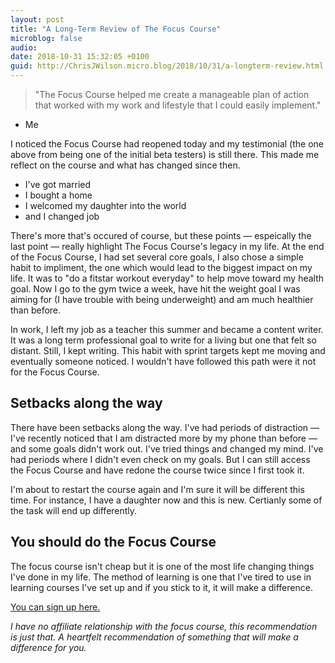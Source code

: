 ```yaml
---
layout: post
title: "A Long-Term Review of The Focus Course"
microblog: false
audio: 
date: 2018-10-31 15:32:05 +0100
guid: http://ChrisJWilson.micro.blog/2018/10/31/a-longterm-review.html
---
```

> "The Focus Course helped me create a manageable plan of action that worked with my work and lifestyle that I could easily implement."
- Me

I noticed the Focus Course had reopened today and my testimonial (the one above from being one of the initial beta testers) is still there. This made me reflect on the course and what has changed since then.

- I've got married 
- I bought a home
- I welcomed my daughter into the world
- and I changed job

There's more that's occured of course, but these points — espeically the last point — really highlight The Focus Course's legacy in my life. At the end of the Focus Course, I had set several core goals, I also chose a simple habit to impliment, the one which would lead to the biggest impact on my life. It was to "do a fitstar workout everyday" to help move toward my health goal. Now I go to the gym twice a week, have hit the weight goal I was aiming for (I have trouble with being underweight) and am much healthier than before. 

In work, I left my job as a teacher this summer and became a content writer. It was a long term professional goal to write for a living but one that felt so distant. Still, I kept writing. This habit with sprint targets kept me moving and eventually someone noticed. I wouldn't have followed this path were it not for the Focus Course. 

## Setbacks along the way
There have been setbacks along the way. I've had periods of distraction — I've recently noticed that I am distracted more by my phone than before — and some goals didn't work out. I've tried things and changed my mind. I've had periods where I didn't even check on my goals. But I can still access the Focus Course and have redone the course twice since I first took it. 

I'm about to restart the course again and I'm sure it will be different this time. For instance, I have a daughter now and this is new. Certianly some of the task will end up differently. 

## You should do the Focus Course
The focus course isn't cheap but it is one of the most life changing things I've done in my life. The method of learning is one that I've tired to use in learning courses I've set up and if you stick to it, it will make a difference. 

[You can sign up here.](https://thefocuscourse.com/course/)

_I have no affiliate relationship with the focus course, this recommendation is just that. A heartfelt recommendation of something that will make a difference for you._
